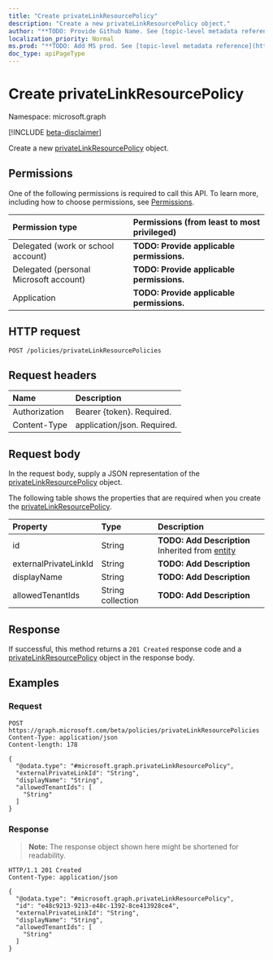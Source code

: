 ```yaml
---
title: "Create privateLinkResourcePolicy"
description: "Create a new privateLinkResourcePolicy object."
author: "**TODO: Provide Github Name. See [topic-level metadata reference](https://msgo.azurewebsites.net/add/document/guidelines/metadata.html#topic-level-metadata)**"
localization_priority: Normal
ms.prod: "**TODO: Add MS prod. See [topic-level metadata reference](https://msgo.azurewebsites.net/add/document/guidelines/metadata.html#topic-level-metadata)**"
doc_type: apiPageType
---
```


# Create privateLinkResourcePolicy
Namespace: microsoft.graph

[!INCLUDE [beta-disclaimer](../../includes/beta-disclaimer.md)]

Create a new [privateLinkResourcePolicy](../resources/privatelinkresourcepolicy.md) object.

## Permissions
One of the following permissions is required to call this API. To learn more, including how to choose permissions, see [Permissions](/graph/permissions-reference).

|Permission type|Permissions (from least to most privileged)|
|:---|:---|
|Delegated (work or school account)|**TODO: Provide applicable permissions.**|
|Delegated (personal Microsoft account)|**TODO: Provide applicable permissions.**|
|Application|**TODO: Provide applicable permissions.**|

## HTTP request

<!-- {
  "blockType": "ignored"
}
-->
``` http
POST /policies/privateLinkResourcePolicies
```

## Request headers
|Name|Description|
|:---|:---|
|Authorization|Bearer {token}. Required.|
|Content-Type|application/json. Required.|

## Request body
In the request body, supply a JSON representation of the [privateLinkResourcePolicy](../resources/privatelinkresourcepolicy.md) object.

The following table shows the properties that are required when you create the [privateLinkResourcePolicy](../resources/privatelinkresourcepolicy.md).

|Property|Type|Description|
|:---|:---|:---|
|id|String|**TODO: Add Description** Inherited from [entity](../resources/entity.md)|
|externalPrivateLinkId|String|**TODO: Add Description**|
|displayName|String|**TODO: Add Description**|
|allowedTenantIds|String collection|**TODO: Add Description**|



## Response

If successful, this method returns a `201 Created` response code and a [privateLinkResourcePolicy](../resources/privatelinkresourcepolicy.md) object in the response body.

## Examples

### Request
<!-- {
  "blockType": "request",
  "name": "create_privatelinkresourcepolicy_from_"
}
-->
``` http
POST https://graph.microsoft.com/beta/policies/privateLinkResourcePolicies
Content-Type: application/json
Content-length: 178

{
  "@odata.type": "#microsoft.graph.privateLinkResourcePolicy",
  "externalPrivateLinkId": "String",
  "displayName": "String",
  "allowedTenantIds": [
    "String"
  ]
}
```


### Response
>**Note:** The response object shown here might be shortened for readability.
<!-- {
  "blockType": "response",
  "truncated": true,
  "@odata.type": "microsoft.graph.privateLinkResourcePolicy"
}
-->
``` http
HTTP/1.1 201 Created
Content-Type: application/json

{
  "@odata.type": "#microsoft.graph.privateLinkResourcePolicy",
  "id": "e48c9213-9213-e48c-1392-8ce413928ce4",
  "externalPrivateLinkId": "String",
  "displayName": "String",
  "allowedTenantIds": [
    "String"
  ]
}
```

